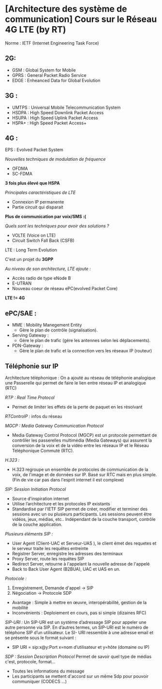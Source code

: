 # [Architecture des système de communication] Cours sur le Réseau 4G LTE (by RT)

Norme : IETF (Internet Engineering Task Force)

## 2G:
- GSM : Global System for Mobile
- GPRS : General Packet Radio Service
- EDGE : Enheanced Data for Global Evolution


## 3G :
- UMTPS : Universal Mobile Telecommunication System
- HSDPA : High Speed Downlink Packet Access
- HSUPA : High Speed Uplink Packet Access
- HSPA+ : High Speed Packet Access+

## 4G :
EPS : Evolved Packet System

_Nouvelles techniques de modulation de fréquence_
* OFDMA
* SC-FDMA

**3 fois plus élevé que HSPA**

_Principales caractéristiques de LTE_
* Connexion IP permanente
* Partie circuit qui disparait

**Plus de communication par voix/SMS :(**

_Quels sont les techniques pour avoir des solutions ?_
- VOLTE (Voice on LTE)
- Circuit Switch Fall Back (CSFB)

LTE : Long Term Evolution

C'est un projet du **3GPP**

_Au niveau de son architecture, LTE ajoute :_
- Accès radio de type eNode B
- E-UTRAN
- Nouveau coeur de réseau ePC(evolved Packet Core)

**LTE != 4G**

## ePC/SAE :
- MME : Mobility Manegement Entity
  - Gère le plan de contrôle (signalisation).
- Serving Gateway :
  - Gère le plan de trafic (gère les antennes selon les déplacements).
- PDN-Gateway :
  - Gère le plan de trafic et la connection vers les réseaux IP (routeur)

## Téléphonie sur IP

Architecture téléphonique : On a ajouté au réseau de téléphonie analogique une Passerelle qui permet de faire le lien entre réseau IP et analogique (RTC)

_RTP : Real Time Protocol_
- Permet de limiter les effets de la perte de paquet en les résolvant

_RTControlP :_ infos du réseau

_MGCP : Media Gateway Communication Protocol_
- Media Gateway Control Protocol (MGCP) est un protocole permettant de contrôler les passerelles multimédia (Media Gateways) qui assurent la conversion de la voix et de la vidéo entre les réseaux IP et le Réseau Téléphonique Commuté (RTC).

_H.323 :_
- H.323 regroupe un ensemble de protocoles de communication de la voix, de l'image et de données sur IP. Basé sur RTC mais en plus simple. (Fin de vie car pas dans l'esprit internet il est complexe)

_SIP: Session Initiation Protocol_
- Source d'inspiration internet
- Utilise l’architecture et les protocoles IP existants
- Standardisé par l'IETF
SIP permet de créer, modifier et terminer des sessions avec un ou plusieurs participants.
Les sessions peuvent être vidéos, jeux, médias, etc.. Indépendant de la couche transport, contrôle de la couche application.

_Plusieurs éléments SIP :_
- User Agent (Client-UAC et Serveur-UAS ), le client émet des requetes et le
serveur traite les requêtes entreinte
- Registrer Server, enregistre les adresses des terminaux
- Proxy Server, route les requêtes SIP
- Redirect Server, retourne à l'appelant la nouvelle adresse de l'appelé
- Back to Back User Agent (B2BUA), UAC et UAS en un.

_Protocole :_
1. Enregistrement, Demande d'appel -> SIP
2. Négociation -> Protocole SDP


- Avantage : Simple à mettre en œuvre, interopérabilité, gestion de la mobilité
- Inconvénients : Deploiement en cours, pas si simple (dizaines RFC)

_SIP-URI :_
Un SIP-URI est un système d’adressage SIP pour appeler une autre personne via SIP. En d’autres termes, un SIP-URI est le numéro de téléphone SIP d’un utilisateur. Le SI- URI ressemble à une adresse email et se présente sous le format suivant :
- SIP URI = sip:x@y:Port x=nom d’utilisateur et y=hôte (domaine ou IP)

_SDP : Session Description Protocol_
Permet de savoir quel type de médias c'est, protocole, format...
- Toutes les informations du message
- Les participants se mettent d'accord sur un même Sdp pour pouvoir communiquer (CODECS ...)
